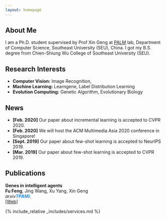 ```yaml
---
layout: homepage
---
```


## About Me

I am a Ph.D. student supervised by Prof Xin Geng at [PALM](http://palm.seu.edu.cn/home.html) lab, Department of Computer Science, Southeast University (SEU), China. I got my B.S. degree from Chien-Shiung Wu College of Southeast University (SEU).

## Research Interests

- **Computer Vision:** Image Recognition, 
- **Machine Learning:** Learngene, Label Distribution Learning
- **Evolution Computing:** Genetic Algorithm, Evolutionary Biology

## News

- **[Feb. 2020]** Our paper about incremental learning is accepted to CVPR 2020.
- **[Feb. 2020]** We will host the ACM Multimedia Asia 2020 conference in Singapore!
- **[Sept. 2019]** Our paper about few-shot learning is accepted to NeurIPS 2019.
- **[Mar. 2019]** Our paper about few-shot learning is accepted to CVPR 2019.

## Publications
[comment]: <> (Arxiv)
<div class="paper">
<p><strong>Genes in intelligent agents</strong>
<br />
<strong>Fu Feng</strong>, Jing Wang, Xu Yang, Xin Geng
<br />
<em>arxiv<strong><i style="color:#1e90ff">TPAMI</i></strong>.</em>
<br /> 
   [<a href="https://arxiv.org/pdf/2306.10225.pdf">Web</a>]
<br/>
</p>
</div>

{% include_relative _includes/services.md %}
